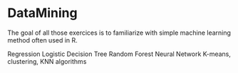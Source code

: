 # DataMining

The goal of all those exercices is to familiarize with simple machine learning method often used in R. 

Regression Logistic
Decision Tree
Random Forest
Neural Network
K-means, clustering, KNN algorithms
